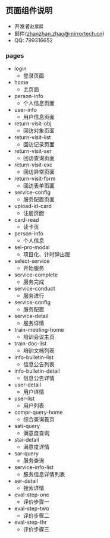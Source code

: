 ## 页面组件说明

- 开发者`赵展展`
- 邮件(zhanzhan.zhao@mirrortech.cn)
- QQ: 799316652

### pages

- login
  - 登录页面
- home
  - 主页面
- person-info
  - 个人信息页面
- user-info
  - 用户信息页面
- return-visit-obj
  - 回访对象页面
- return-visit-list
  - 回访记录页面
- return-visit-ser
  - 回访查询页面
- return-visit-exc
  - 回访异常页面
- return-visit-form
  - 回访表单页面
- service-config
  - 服务配置页面
- upload-id-card
  - 注册页面
- card-read
  - 读卡页
- person-info
  - 个人信息
- sel-pro-modal
  - 项目化、计时弹出层
- select-service
  - 开始服务
- service-complete
  - 服务完成
- service-conduct
  - 服务进行
- service-config
  - 服务配置
- service-detail
  - 服务详情
- train-meeting-home
  - 培训会议主页
- train-doc-list
  - 培训文档列表
- info-bulletin-list
  - 信息公告列表
- info-bulletin-detail
  - 信息公告详情
- user-detail
  - 用户详情
- user-list
  - 用户列表
- compr-query-home
  - 综合查询首页
- sati-query
  - 满意度查询
- stai-detail
  - 满意度详情
- sar-query
  - 服务查询
- service-info-list
  - 服务信息详情列表
- ser-detail
  - 搜索详情
- eval-step-one
  - 评价步骤一
- eval-step-two
  - 评价步骤二
- eval-step-thr
  - 评价步骤三
